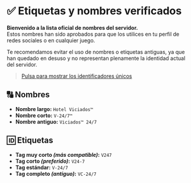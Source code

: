 ﻿# ✅ Etiquetas y nombres verificados

**Bienvenido a la lista oficial de nombres del servidor.**  
Estos nombres han sido aprobados para que los utilices en tu perfil de redes sociales o en cualquier juego.

Te recomendamos evitar el uso de nombres o etiquetas antiguas, ya que han quedado en desuso y no representan plenamente la identidad actual del servidor.

> [Pulsa para mostrar los identificadores únicos](https://hotel-viciados.github.io/Portal/clan_tags/verified_clan_tags_md5)


## 🔠 Nombres

 - **Nombre largo:** `Hotel Viciados™`
 - **Nombre corto:** `V-24/7™`
 - **Nombre antiguo:** `Viciados™ 24/7`

## 🆔 Etiquetas

 - **Tag muy corto *(más compatible)*:** `V247`
 - **Tag corto *(preferido)*:** `V24-7`
 - **Tag estándar:** `V-24/7`
 - **Tag completo *(antiguo)*:** `VC-24/7`

